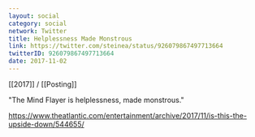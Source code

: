 ```yaml
---
layout: social
category: social
network: Twitter
title: Helplessness Made Monstrous
link: https://twitter.com/steinea/status/926079867497713664
twitterID: 926079867497713664
date: 2017-11-02
---
```


[[2017]] / [[Posting]]

"The Mind Flayer is helplessness, made monstrous."

<https://www.theatlantic.com/entertainment/archive/2017/11/is-this-the-upside-down/544655/>
